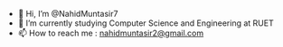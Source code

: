 - 👋 Hi, I’m @NahidMuntasir7
- 🌱 I’m currently studying Computer Science and Engineering at RUET
- 📫 How to reach me : nahidmuntasir2@gmail.com


